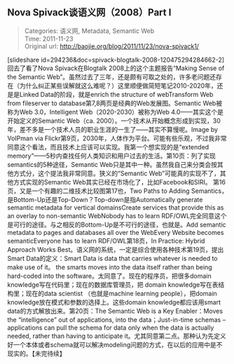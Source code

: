 Nova Spivack谈语义网（2008）Part I
---
    
> Categories: 语义网, Metadata, Semantic Web  
> Time: 2011-11-23  
> Original url: <http://baojie.org/blog/2011/11/23/nova-spivack1/>
    
[slideshare id=294236&doc=spivack-blogtalk-2008-120475294284662-2]回去了看了Nova Spivack在Blogtalk 2008上的这个主题报告“Making Sense of the Semantic Web”。虽然过去了三年，还是颇有可取之处的，许多老问题还存在（为什么纠正某些误解就这么难呢？）这里顺便做简短笔记2010-2020年，还是是Linked Data的阶段，就是enrich the structure of webTransform Web from fileserver to database第7,8两页是经典的Web发展图。Semantic Web被称为Web 3.0，Intelligent Web（2020-2030）被称为Web 4.0——其实这个是开始定义的Semantic Web（ca. 2000）。一个技术从开始概念形成到实现，30年，差不多是一个技术人员的职业生涯的一生了——其实不算慢呢。Image by VoIPman via Flickr第9页，2030年，人体作为平台。可能有些乐观，不过我非常同意这个看法，而且技术上应该可以实现。我第一个想实现的是“extended memory”——5秒内查找任何人类知识和用户过去的生活。第10页：列了实现semantics的5种途径，Semantic Web只是其中一种。虽然我自己来分类会按其他方式分，这个提法我非常同意。狭义的“Semantic Web”可能真的实现不了，其他方式实现的Semantic Web其实已经在市场化了，比如Facebook和SIRI。     第16页，又是一个有趣的二维技术比较图第17也，Two Paths to Adding Semantics，是Bottom-Up还是Top-Down？Top-down是指Automatically generate semantic metadata for vertical domainsCreate services that provide this as an overlay to non-semantic WebNobody has to learn RDF/OWL完全同意这个是可行的途径。与之相反的Bottom-Up是不可行的途径，也就是。Add semantic metadata to pages and databases all over the WebEvery Website becomes semanticEveryone has to learn RDF/OWL第18页，In Practice: Hybrid Approach Works Best。语义网的系统，一定是综合使用各种技术第19页，提出Smart Data的定义：Smart Data is data that carries whatever is needed to make use of it。 the smarts moves into the data itself rather than being hard-coded into the software。太同意了。现在的程序员，把很多domain knowledge写在代码里；现在的数据库管理员，把 domain knowledge写在表结构里；现在的data scientist （也就是machine learning people），把domain knowledge放在模式和参数的选择上。这些domain knowledge都应该用smart data的方式解放出来。第20页：The Semantic Web is a Key Enabler：Moves the “intelligence” out of applications, into the data；Just-in-time schemas – applications can pull the schema for data only when the data is actually needed, rather than having to anticipate it。尤其同意第二点。那种认为先定义好一个本体或者schema就可以解决modeling问题的方式，在以后的应用中是不现实的。【未完待续】     
    